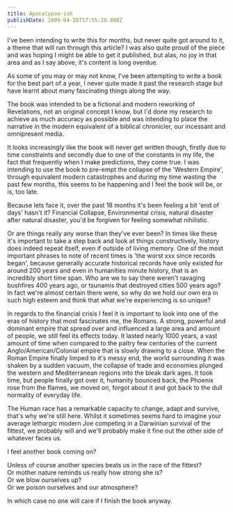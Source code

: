 ```yaml
---
title: Apocalypse-ish
publishDate: 2009-04-28T17:55:20.000Z
---
```



I&#39;ve been intending to write this for months, but never quite got around to it, a theme that will run through this article? I was also quite proud of the piece and was hoping I might be able to get it published, but alas, no joy in that area and as I say above, it&#39;s content is long overdue.

As some of you may or may not know, I&#39;ve been attempting to write a book for the best part of a year, I never quite made it past the research stage but have learnt about many fascinating things along the way.

The book was intended to be a fictional and modern reworking of Revelations, not an original concept I know, but I&#39;d done my research to achieve as much accuracy as possible and was intending to place the narrative in the modern equivalent of a biblical chronicler, our incessant and omnipresent media.

It looks increasingly like the book will never get written though, firstly due to time constraints and secondly due to one of the constants in my life, the fact that frequently when I make predictions, they come true. I was intending to use the book to pre-empt the collapse of the &#39;Western Empire&#39;, through equivalent modern catastrophes and during my time wasting the past few months, this seems to be happening and I feel the book will be, or is, too late.

Because lets face it, over the past 18 months it&#39;s been feeling a bit &#39;end of days&#39; hasn&#39;t it? Financial Collapse, Environmental crisis, natural disaster after natural disaster, you&#39;d be forgiven for feeling somewhat nihilistic.

Or are things really any worse than they&#39;ve ever been? In times like these it&#39;s important to take a step back and look at things constructively, history does indeed repeat itself, even if outside of living memory. One of the most important phrases to note of recent times is &#39;the worst xxx since records began&#39;, because generally accurate historical records have only existed for around 200 years and even in humanities minute history, that is an incredibly short time span. Who are we to say there weren&#39;t ravaging bushfires 400 years ago, or tsunamis that destroyed cities 500 years ago? In fact we&#39;re almost certain there were, so why do we hold our own era in such high esteem and think that what we&#39;re experiencing is so unique?

In regards to the financial crisis I feel it is important to look into one of the eras of history that most fascinates me, the Romans. A strong, powerful and dominant empire that spread over and influenced a large area and amount of people, we still feel its effects today. It lasted nearly 1000 years, a vast amount of time when compared to the paltry few centuries of the current Anglo/American/Colonial empire that is slowly drawing to a close. When the Roman Empire finally limped to it&#39;s messy end, the world surrounding it was shaken by a sudden vacuum, the collapse of trade and economies plunged the western and Mediterranean regions into the bleak dark ages. It took time, but people finally got over it, humanity bounced back, the Phoenix rose from the flames, we moved on, forgot about it and got back to the dull normality of everyday life.

The Human race has a remarkable capacity to change, adapt and survive, that&#39;s why we&#39;re still here. Whilst it sometimes seems hard to imagine your average lethargic modern Joe competing in a Darwinian survival of the fittest, we probably will and we&#39;ll probably make it fine out the other side of whatever faces us.

I feel another book coming on?

Unless of course another species beats us in the race of the fittest?<br />Or mother nature reminds us really how strong she is?<br />Or we blow ourselves up?<br />Or we poison ourselves and our atmosphere?

In which case no one will care if I finish the book anyway.
